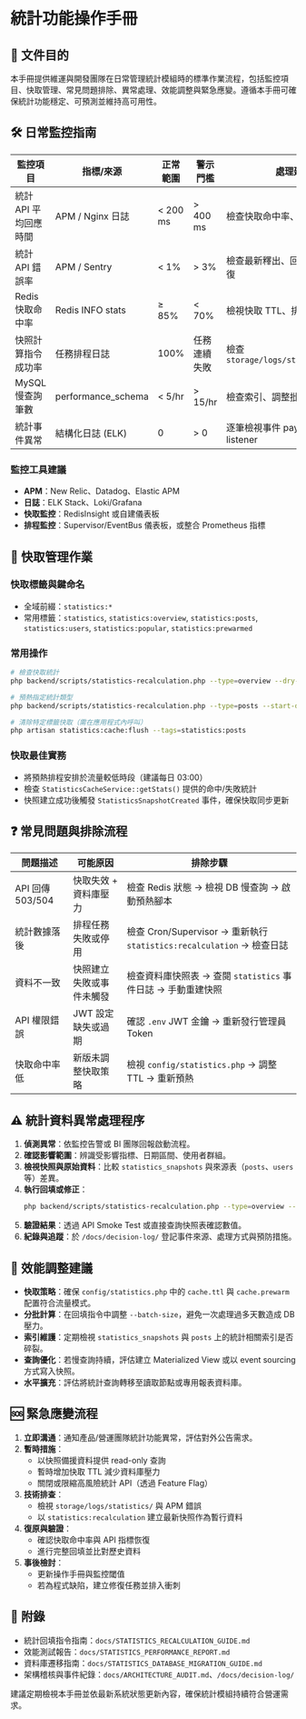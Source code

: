 # 統計功能操作手冊

## 📘 文件目的
本手冊提供維運與開發團隊在日常管理統計模組時的標準作業流程，包括監控項目、快取管理、常見問題排除、異常處理、效能調整與緊急應變。遵循本手冊可確保統計功能穩定、可預測並維持高可用性。

## 🛠️ 日常監控指南
| 監控項目 | 指標/來源 | 正常範圍 | 警示門檻 | 處理建議 |
| -------- | --------- | -------- | -------- | -------- |
| 統計 API 平均回應時間 | APM / Nginx 日誌 | < 200 ms | > 400 ms | 檢查快取命中率、資料庫慢查詢 |
| 統計 API 錯誤率 | APM / Sentry | < 1% | > 3% | 檢查最新釋出、回滾或進行熱修復 |
| Redis 快取命中率 | Redis INFO stats | ≥ 85% | < 70% | 檢視快取 TTL、排程預熱狀態 |
| 快照計算指令成功率 | 任務排程日誌 | 100% | 任務連續失敗 | 檢查 `storage/logs/statistics/*.log` |
| MySQL 慢查詢筆數 | performance_schema | < 5/hr | > 15/hr | 檢查索引、調整批次大小 |
| 統計事件異常 | 結構化日誌 (ELK) | 0 | > 0 | 逐筆檢視事件 payload 與 listener |

### 監控工具建議
- **APM**：New Relic、Datadog、Elastic APM
- **日誌**：ELK Stack、Loki/Grafana
- **快取監控**：RedisInsight 或自建儀表板
- **排程監控**：Supervisor/EventBus 儀表板，或整合 Prometheus 指標

## 🔄 快取管理作業
### 快取標籤與鍵命名
- 全域前綴：`statistics:*`
- 常用標籤：`statistics`, `statistics:overview`, `statistics:posts`, `statistics:users`, `statistics:popular`, `statistics:prewarmed`

### 常用操作
```bash
# 檢查快取統計
php backend/scripts/statistics-recalculation.php --type=overview --dry-run

# 預熱指定統計類型
php backend/scripts/statistics-recalculation.php --type=posts --start-date="-7 days" --end-date="now" --force

# 清除特定標籤快取（需在應用程式內呼叫）
php artisan statistics:cache:flush --tags=statistics:posts
```

### 快取最佳實務
- 將預熱排程安排於流量較低時段（建議每日 03:00）
- 檢查 `StatisticsCacheService::getStats()` 提供的命中/失敗統計
- 快照建立成功後觸發 `StatisticsSnapshotCreated` 事件，確保快取同步更新

## ❓ 常見問題與排除流程
| 問題描述 | 可能原因 | 排除步驟 |
| -------- | -------- | -------- |
| API 回傳 503/504 | 快取失效 + 資料庫壓力 | 檢查 Redis 狀態 → 檢視 DB 慢查詢 → 啟動預熱腳本 |
| 統計數據落後 | 排程任務失敗或停用 | 檢查 Cron/Supervisor → 重新執行 `statistics:recalculation` → 檢查日誌 |
| 資料不一致 | 快照建立失敗或事件未觸發 | 檢查資料庫快照表 → 查閱 `statistics` 事件日誌 → 手動重建快照 |
| API 權限錯誤 | JWT 設定缺失或過期 | 確認 `.env` JWT 金鑰 → 重新發行管理員 Token |
| 快取命中率低 | 新版未調整快取策略 | 檢視 `config/statistics.php` → 調整 TTL → 重新預熱 |

## ⚠️ 統計資料異常處理程序
1. **偵測異常**：依監控告警或 BI 團隊回報啟動流程。
2. **確認影響範圍**：辨識受影響指標、日期區間、使用者群組。
3. **檢視快照與原始資料**：比較 `statistics_snapshots` 與來源表（`posts`、`users` 等）差異。
4. **執行回填或修正**：
   ```bash
   php backend/scripts/statistics-recalculation.php --type=overview --start-date="2025-09-01" --end-date="2025-09-15" --force
   ```
5. **驗證結果**：透過 API Smoke Test 或直接查詢快照表確認數值。
6. **紀錄與追蹤**：於 `/docs/decision-log/` 登記事件來源、處理方式與預防措施。

## 🚀 效能調整建議
- **快取策略**：確保 `config/statistics.php` 中的 `cache.ttl` 與 `cache.prewarm` 配置符合流量模式。
- **分批計算**：在回填指令中調整 `--batch-size`，避免一次處理過多天數造成 DB 壓力。
- **索引維護**：定期檢視 `statistics_snapshots` 與 `posts` 上的統計相關索引是否碎裂。
- **查詢優化**：若慢查詢持續，評估建立 Materialized View 或以 event sourcing 方式寫入快照。
- **水平擴充**：評估將統計查詢轉移至讀取節點或專用報表資料庫。

## 🆘 緊急應變流程
1. **立即溝通**：通知產品/營運團隊統計功能異常，評估對外公告需求。
2. **暫時措施**：
   - 以快照備援資料提供 read-only 查詢
   - 暫時增加快取 TTL 減少資料庫壓力
   - 關閉或限縮高風險統計 API（透過 Feature Flag）
3. **技術排查**：
   - 檢視 `storage/logs/statistics/` 與 APM 錯誤
   - 以 `statistics:recalculation` 建立最新快照作為暫行資料
4. **復原與驗證**：
   - 確認快取命中率與 API 指標恢復
   - 進行完整回填並比對歷史資料
5. **事後檢討**：
   - 更新操作手冊與監控閾值
   - 若為程式缺陷，建立修復任務並排入衝刺

## 📎 附錄
- 統計回填指令指南：`docs/STATISTICS_RECALCULATION_GUIDE.md`
- 效能測試報告：`docs/STATISTICS_PERFORMANCE_REPORT.md`
- 資料庫遷移指南：`docs/STATISTICS_DATABASE_MIGRATION_GUIDE.md`
- 架構稽核與事件紀錄：`docs/ARCHITECTURE_AUDIT.md`、`/docs/decision-log/`

建議定期檢視本手冊並依最新系統狀態更新內容，確保統計模組持續符合營運需求。
